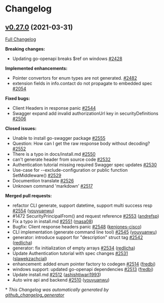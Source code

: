# Changelog

## [v0.27.0](https://github.com/cloudentity/go-swagger/tree/v0.27.0) (2021-03-31)

[Full Changelog](https://github.com/cloudentity/go-swagger/compare/v0.26.1...v0.27.0)

**Breaking changes:**

- Updating go-openapi breaks $ref on windows [\#2428](https://github.com/cloudentity/go-swagger/issues/2428)

**Implemented enhancements:**

- Pointer convertors for enum types are not generated. [\#2482](https://github.com/cloudentity/go-swagger/issues/2482)
- extension fields in info.contact do not propagate to embedded spec [\#2054](https://github.com/cloudentity/go-swagger/issues/2054)

**Fixed bugs:**

- Client Headers in response panic [\#2544](https://github.com/cloudentity/go-swagger/issues/2544)
- Swagger expand add invalid authorizationUrl key in securityDefinitions [\#2506](https://github.com/cloudentity/go-swagger/issues/2506)

**Closed issues:**

- Unable to install go-swagger package [\#2555](https://github.com/cloudentity/go-swagger/issues/2555)
- Question: How can I get the raw response body without decoding? [\#2552](https://github.com/cloudentity/go-swagger/issues/2552)
- There is a typo in docs/install.md [\#2550](https://github.com/cloudentity/go-swagger/issues/2550)
- can't generate header from source code [\#2532](https://github.com/cloudentity/go-swagger/issues/2532)
- Authentication tutorial missing required Swagger spec updates [\#2530](https://github.com/cloudentity/go-swagger/issues/2530)
- Use-case for --exclude-configuration or public function SetMiddleware\(\) [\#2529](https://github.com/cloudentity/go-swagger/issues/2529)
- Documention translate [\#2526](https://github.com/cloudentity/go-swagger/issues/2526)
- Unknown command 'markdown' [\#2517](https://github.com/cloudentity/go-swagger/issues/2517)

**Merged pull requests:**

- refactor CLI generate, support datetime, support multi success resp [\#2554](https://github.com/cloudentity/go-swagger/pull/2554) ([youyuanwu](https://github.com/youyuanwu))
- \#1472 SecurityPrincipalFrom\(\) and request reference [\#2553](https://github.com/cloudentity/go-swagger/pull/2553) ([andrefsp](https://github.com/andrefsp))
- Fix a typo in install.md [\#2551](https://github.com/cloudentity/go-swagger/pull/2551) ([masa08](https://github.com/masa08))
- Bugfix: Client response headers panic [\#2548](https://github.com/cloudentity/go-swagger/pull/2548) ([kenjones-cisco](https://github.com/kenjones-cisco))
- CLI implementation \(generate command line tool\)  [\#2545](https://github.com/cloudentity/go-swagger/pull/2545) ([youyuanwu](https://github.com/youyuanwu))
- generator: introduce support for "description" struct tag [\#2542](https://github.com/cloudentity/go-swagger/pull/2542) ([redlicha](https://github.com/redlicha))
- generator: fix initialization of empty arrays [\#2534](https://github.com/cloudentity/go-swagger/pull/2534) ([redlicha](https://github.com/redlicha))
- Update Authentication tutorial with spec changes [\#2531](https://github.com/cloudentity/go-swagger/pull/2531) ([slawekzachcial](https://github.com/slawekzachcial))
- enhancement: added enum pointer factory to codegen [\#2514](https://github.com/cloudentity/go-swagger/pull/2514) ([fredbi](https://github.com/fredbi))
- windows support: updated go-openapi dependencies [\#2513](https://github.com/cloudentity/go-swagger/pull/2513) ([fredbi](https://github.com/fredbi))
- Update install.md [\#2512](https://github.com/cloudentity/go-swagger/pull/2512) ([ashishtiwari1993](https://github.com/ashishtiwari1993))
- Auto wire api and backend [\#2510](https://github.com/cloudentity/go-swagger/pull/2510) ([youyuanwu](https://github.com/youyuanwu))



\* *This Changelog was automatically generated by [github_changelog_generator](https://github.com/github-changelog-generator/github-changelog-generator)*
